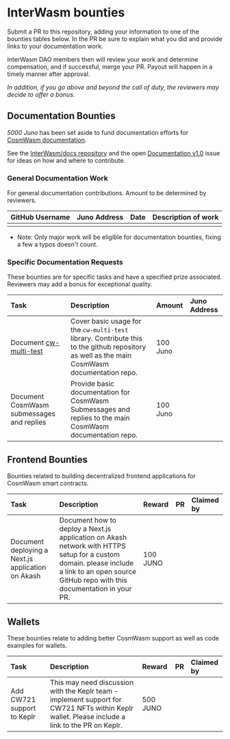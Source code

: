 # InterWasm bounties

Submit a PR to this repository, adding your information to one of the bounties tables below. In the PR be sure to explain what you did and provide links to your documentation work.

InterWasm DAO members then will review your work and determine compensation, and if successful, merge your PR. Payout will happen in a timely manner after approval.

_In addition, if you go above and beyond the call of duty, the reviewers may decide to offer a bonus._

## Documentation Bounties

_5000 Juno_ has been set aside to fund documentation efforts for [CosmWasm documentation](https://docs.cosmwasm.com/docs/1.0/).

See the [InterWasm/docs repository](https://github.com/InterWasm/docs) and the open [Documentation v1.0](https://github.com/InterWasm/DAO/issues/35) issue for ideas on how and where to contribute.

### General Documentation Work

For general documentation contributions. Amount to be determined by reviewers.

| GitHub Username | Juno Address | Date | Description of work |
| :-------------- | :----------- | ---- | :------------------ |
|                 |              |      |                     |

- Note: Only major work will be eligible for documentation bounties, fixing a few a typos doesn't count.

### Specific Documentation Requests

These bounties are for specific tasks and have a specified prize associated. Reviewers may add a bonus for exceptional quality.

| Task                                                             | Description                                                                                                                                  | Amount   | Juno Address |
| :--------------------------------------------------------------- | :------------------------------------------------------------------------------------------------------------------------------------------- | :------- | :----------- |
| Document [cw-multi-test](https://crates.io/crates/cw-multi-test) | Cover basic usage for the `cw-multi-test` library. Contribute this to the github repository as well as the main CosmWasm documentation repo. | 100 Juno |              |
| Document CosmWasm submessages and replies                        | Provide basic documentation for CosmWasm Submessages and replies to the main CosmWasm documentation repo.                                    | 100 Juno |              |

## Frontend Bounties

Bounties related to building decentralized frontend applications for CosmWasm smart contracts.

| Task                                              | Description                                                                                                                                                                                 | Reward   | PR  | Claimed by |
| :------------------------------------------------ | :------------------------------------------------------------------------------------------------------------------------------------------------------------------------------------------ | :------- | --- | :--------- |
| Document deploying a Next.js application on Akash | Document how to deploy a Next.js application on Akash network with HTTPS setup for a custom domain. please include a link to an open source GitHub repo with this documentation in your PR. | 100 JUNO |     |            |

## Wallets

These bounties relate to adding better CosmWasm support as well as code examples for wallets.

| Task                                              | Description                                                                                                                                                                                 | Reward   | PR  | Claimed by |
| :------------------------------------------------ | :------------------------------------------------------------------------------------------------------------------------------------------------------------------------------------------ | :------- | --- | :--------- |
| Add CW721 support to Keplr | This may need discussion with the Keplr team - implement support for CW721 NFTs within Keplr wallet. Please include a link to the PR on Keplr. | 500 JUNO |     |            |
